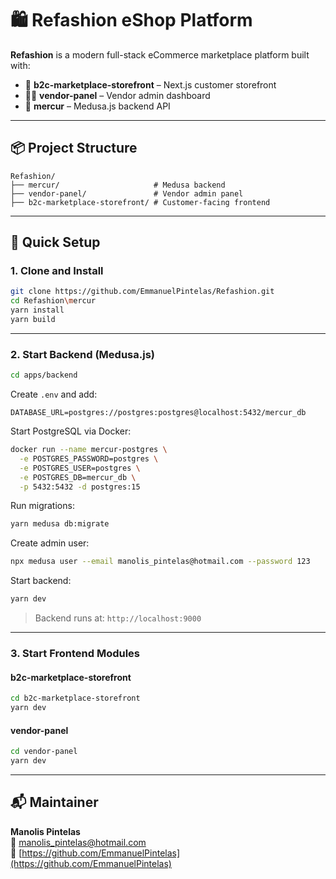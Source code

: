 # 🛍️ Refashion eShop Platform

**Refashion** is a modern full-stack eCommerce marketplace platform built with:

- 🛒 **b2c-marketplace-storefront** – Next.js customer storefront
- 🧑‍💼 **vendor-panel** – Vendor admin dashboard
- 🔧 **mercur** – Medusa.js backend API

---

## 📦 Project Structure

```
Refashion/
├── mercur/                     # Medusa backend
├── vendor-panel/               # Vendor admin panel
├── b2c-marketplace-storefront/ # Customer-facing frontend
```

---

## 🚀 Quick Setup

### 1. Clone and Install

```bash
git clone https://github.com/EmmanuelPintelas/Refashion.git
cd Refashion\mercur
yarn install
yarn build
```

---

### 2. Start Backend (Medusa.js)

```bash
cd apps/backend
```

Create `.env` and add:

```
DATABASE_URL=postgres://postgres:postgres@localhost:5432/mercur_db
```

Start PostgreSQL via Docker:

```bash
docker run --name mercur-postgres \
  -e POSTGRES_PASSWORD=postgres \
  -e POSTGRES_USER=postgres \
  -e POSTGRES_DB=mercur_db \
  -p 5432:5432 -d postgres:15
```

Run migrations:

```bash
yarn medusa db:migrate
```

Create admin user:

```bash
npx medusa user --email manolis_pintelas@hotmail.com --password 123
```

Start backend:

```bash
yarn dev
```

> Backend runs at: `http://localhost:9000`

---

### 3. Start Frontend Modules

#### b2c-marketplace-storefront

```bash
cd b2c-marketplace-storefront
yarn dev
```

#### vendor-panel

```bash
cd vendor-panel
yarn dev
```

---

## 📬 Maintainer

**Manolis Pintelas**  
📧 manolis_pintelas@hotmail.com  
🔗 [https://github.com/EmmanuelPintelas](https://github.com/EmmanuelPintelas)
